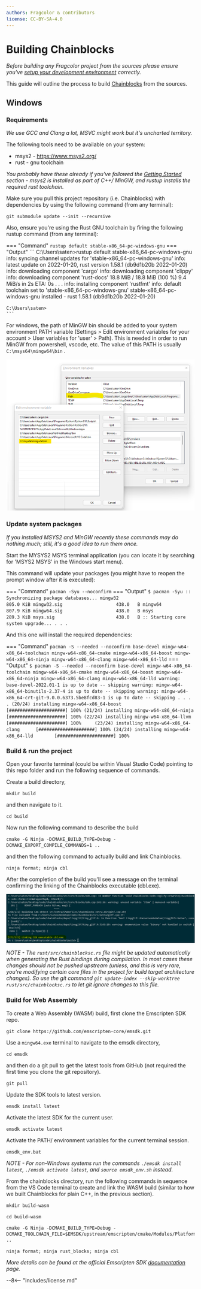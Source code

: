 ```yaml
---
authors: Fragcolor & contributors
license: CC-BY-SA-4.0
---
```


# Building Chainblocks

*Before building any Fragcolor project from the sources please ensure you've [setup your development environment](../getting-started/#development-environment) correctly.*

This guide will outline the process to build [Chainblocks](https://github.com/fragcolor-xyz/chainblocks) from the sources.

## Windows

### Requirements

*We use GCC and Clang a lot, MSVC might work but it's uncharted territory.*

The following tools need to be available on your system:

- msys2 - https://www.msys2.org/
- rust - gnu toolchain

*You probably have these already if you've followed the [Getting Started](../getting-started/) section - msys2 is installed as part of C++/ MinGW, and rustup installs the required rust toolchain.*

Make sure you pull this project repository (i.e. Chainblocks) with dependencies by using the following command (from any terminal): 

```
git submodule update --init --recursive
```

Also, ensure you're using the Rust GNU toolchain by firing the following rustup command (from any terminal):

=== "Command"
    ```
    rustup default stable-x86_64-pc-windows-gnu
    ```
=== "Output"
    ```
    C:\Users\saten>rustup default stable-x86_64-pc-windows-gnu
    info: syncing channel updates for 'stable-x86_64-pc-windows-gnu'
    info: latest update on 2022-01-20, rust version 1.58.1 (db9d1b20b 2022-01-20)
    info: downloading component 'cargo'
    info: downloading component 'clippy'
    info: downloading component 'rust-docs'
     18.8 MiB /  18.8 MiB (100 %)  9.4 MiB/s in  2s ETA:  0s
    .
    .
    .
    info: installing component 'rustfmt'
    info: default toolchain set to 'stable-x86_64-pc-windows-gnu'
     stable-x86_64-pc-windows-gnu installed - rust 1.58.1 (db9d1b20b 2022-01-20)
    
    C:\Users\saten>
    ```

For windows, the path of MinGW bin should be added to your system environment PATH variable (Settings > Edit environment variables for your account > User variables for 'user' > Path). This is needed in order to run MinGW from powershell, vscode, etc. The value of this PATH is usually `C:\msys64\mingw64\bin` .

![Add mingw64 bin to user's PATH](assets/build-cb_acc-env-var.png)

### Update system packages

*If you installed MSYS2 and MinGW recently these commands may do nothing much; still, it's a good idea to run them once.*

Start the MYSYS2 MSYS terminal application (you can locate it by searching for 'MSYS2 MSYS' in the Windows start menu). 

This command will update your packages (you might have to reopen the prompt window after it is executed):
   
=== "Command"
    ```
    pacman -Syu --noconfirm
    ``` 
=== "Output"
    ```
    $ pacman -Syu
    :: Synchronizing package databases...
    mingw32                        805.0 KiB
    mingw32.sig                    438.0   B
    mingw64                        807.9 KiB
    mingw64.sig                    438.0   B
    msys                           289.3 KiB
    msys.sig                       438.0   B
    :: Starting core system upgrade...
    .
    .
    .
    ``` 

And this one will install the required dependencies:

=== "Command"
    ```
    pacman -S --needed --noconfirm base-devel mingw-w64-x86_64-toolchain mingw-w64-x86_64-cmake mingw-w64-x86_64-boost mingw-w64-x86_64-ninja mingw-w64-x86_64-clang mingw-w64-x86_64-lld
    ```
=== "Output"
    ```
    $ pacman -S --needed --noconfirm base-devel mingw-w64-x86_64-toolchain mingw-w64-x86_64-cmake mingw-w64-x86_64-boost mingw-w64-x86_64-ninja mingw-w64-x86_64-clang mingw-w64-x86_64-lld
    warning: base-devel-2022.01-1 is up to date -- skipping
    warning: mingw-w64-x86_64-binutils-2.37-4 is up to date -- skipping
    warning: mingw-w64-x86_64-crt-git-9.0.0.6373.5be8fcd83-1 is up to date -- skipping
    .
    .
    .
    .
    (20/24) installing mingw-w64-x86_64-boost      [#####################] 100%
    (21/24) installing mingw-w64-x86_64-ninja      [#####################] 100%
    (22/24) installing mingw-w64-x86_64-llvm       [#####################] 100%    
    (23/24) installing mingw-w64-x86_64-clang      [#####################] 100%
    (24/24) installing mingw-w64-x86_64-lld        [#####################] 100%
    ```

### Build & run the project

Open your favorite terminal (could be within Visual Studio Code) pointing to this repo folder and run the following sequence of commands.

Create a build directory,
```
mkdir build
```

and then navigate to it.
```
cd build
```

Now run the following command to describe the build
```
cmake -G Ninja -DCMAKE_BUILD_TYPE=Debug -DCMAKE_EXPORT_COMPILE_COMMANDS=1 ..
```

and then the following command to actually build and link Chainblocks.
```
ninja format; ninja cbl
```

After the completion of the build you'll see a message on the terminal confirming the linking of the Chainblocks executable (cbl.exe).

 ![Linking Chainblocks cbl.exe](assets/build-cb_use-build-link.png)

*NOTE - The `rust/src/chainblocksc.rs` file might be updated automatically when generating the Rust bindings during compilation. In most cases these changes should not be pushed upstream (unless, and this is very rare, you're modifying certain core files in the project for build target architecture changes). So use the git command `git update-index --skip-worktree rust/src/chainblocksc.rs` to let git ignore changes to this file.*

### Build for Web Assembly

To create a Web Assembly (WASM) build, first clone the Emscripten SDK repo.
```
git clone https://github.com/emscripten-core/emsdk.git
```

Use a `mingw64.exe` terminal to navigate to the emsdk directory,
```    
cd emsdk
```

and then do a git pull to get the latest tools from GitHub (not required the first time you clone the git repository).
```
git pull
```

Update the SDK tools to latest version.
```
emsdk install latest
```

Activate the latest SDK for the current user.    
```
emsdk activate latest
```

Activate the PATH/ environment variables for the current terminal session.
```    
emsdk_env.bat
```

*NOTE - For non-Windows systems run the commands `./emsdk install latest`, `./emsdk activate latest`, and `source emsdk_env.sh` instead.*

From the chainblocks directory, run the following commands in sequence from the VS Code terminal to create and link the WASM build (similar to how we built Chainblocks for plain C++, in the previous section).
```    
mkdir build-wasm
```     
```
cd build-wasm
``` 
```
cmake -G Ninja -DCMAKE_BUILD_TYPE=Debug -DCMAKE_TOOLCHAIN_FILE=$EMSDK/upstream/emscripten/cmake/Modules/Platform/Emscripten.cmake ..
``` 
```
ninja format; ninja rust_blocks; ninja cbl
```

*More details can be found at the official Emscripten SDK [documentation](https://emscripten.org/docs/getting_started/downloads.html) page.*


--8<-- "includes/license.md"
